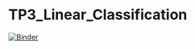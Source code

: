 # TP3_Linear_Classification
[![Binder](https://mybinder.org/badge_logo.svg)](https://mybinder.org/v2/gh/GhadaHirch/TP3_Linear_Classification.git/master)
